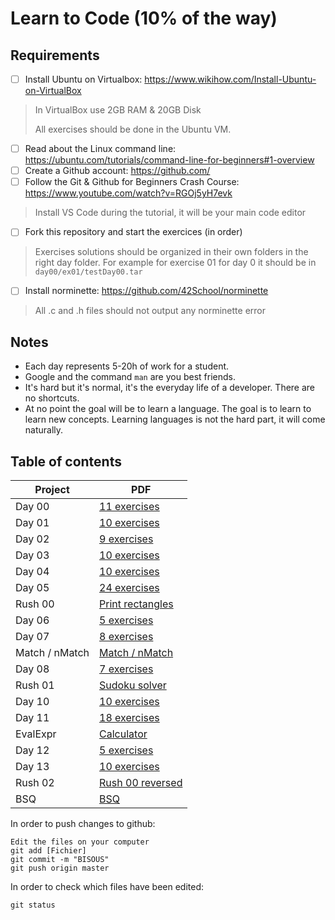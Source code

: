 # Learn to Code (10% of the way)

## Requirements

- [ ] Install Ubuntu on Virtualbox: https://www.wikihow.com/Install-Ubuntu-on-VirtualBox

> In VirtualBox use 2GB RAM & 20GB Disk
> 
> All exercises should be done in the Ubuntu VM.

- [ ] Read about the Linux command line: https://ubuntu.com/tutorials/command-line-for-beginners#1-overview
- [ ] Create a Github account: https://github.com/
- [ ] Follow the Git & Github for Beginners Crash Course: https://www.youtube.com/watch?v=RGOj5yH7evk

> Install VS Code during the tutorial, it will be your main code editor

- [ ] Fork this repository and start the exercices (in order)

> Exercises solutions should be organized in their own folders in the right day folder.
> For example for exercise 01 for day 0 it should be in `day00/ex01/testDay00.tar`

- [ ] Install norminette: https://github.com/42School/norminette

> All .c and .h files should not output any norminette error

## Notes

* Each day represents 5-20h of work for a student.
* Google and the command `man` are you best friends.
* It's hard but it's normal, it's the everyday life of a developer. There are no shortcuts.
* At no point the goal will be to learn a language. The goal is to learn to learn new concepts. Learning languages is not the hard part, it will come naturally.

## Table of contents

| Project        | PDF                                       |
|----------------|-------------------------------------------|
| Day 00         | [11 exercises](day00/d00.en.pdf)          |
| Day 01         | [10 exercises](day01/d01.en.pdf)          |
| Day 02         | [9 exercises](day02/d02.en.pdf)           |
| Day 03         | [10 exercises](day03/d03.en.pdf)          |
| Day 04         | [10 exercises](day04/d04.en.pdf)          |
| Day 05         | [24 exercises](day05/d05.en.pdf)          |
| Rush 00        | [Print rectangles](rush00/colle00.en.pdf) |
| Day 06         | [5 exercises](day06/d06.en.pdf)           |
| Day 07         | [8 exercises](day07/d07.en.pdf)           |
| Match / nMatch | [Match / nMatch](match/proj01.en.pdf)     |
| Day 08         | [7 exercises](day08/d08.en.pdf)           |
| Rush 01        | [Sudoku solver](rush01/colle01.en.pdf)    |
| Day 10         | [10 exercises](day10/d10.en.pdf)          |
| Day 11         | [18 exercises](day11/d11.en.pdf)          |
| EvalExpr       | [Calculator](evalExpr/proj02.en.pdf)      |
| Day 12         | [5 exercises](day12/d12.en.pdf)           |
| Day 13         | [10 exercises](day13/d13.en.pdf)          |
| Rush 02        | [Rush 00 reversed](rush02/colle02.en.pdf) |
| BSQ            | [BSQ](bsq/bsq.en.pdf)                     |


In order to push changes to github:

    Edit the files on your computer
    git add [Fichier]
    git commit -m "BISOUS"
    git push origin master

In order to check which files have been edited:

    git status



